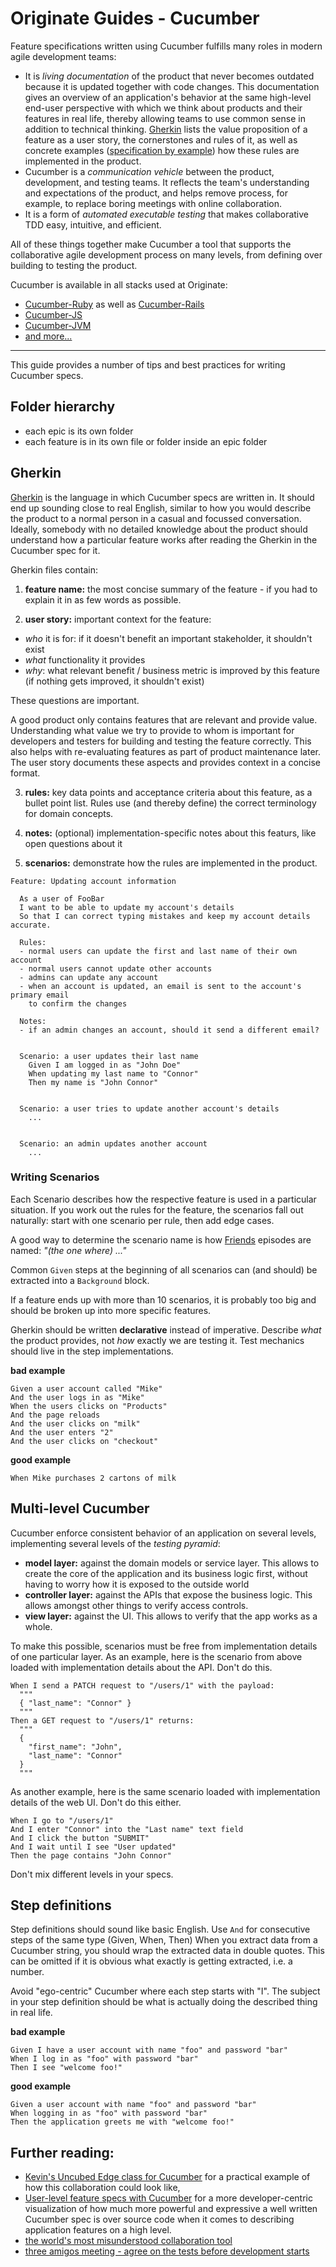 # Originate Guides - Cucumber

Feature specifications written using Cucumber fulfills many roles in modern agile development teams:

* It is _living documentation_ of the product
  that never becomes outdated because it is updated together with code changes.
  This documentation gives an overview of an application's behavior
  at the same high-level end-user perspective
  with which we think about products and their features in real life,
  thereby allowing teams to use common sense in addition to technical thinking.
  [Gherkin](https://cucumber.io/docs/reference) lists the value proposition of a feature as a user story,
  the cornerstones and rules of it,
  as well as concrete examples ([specification by example](https://en.wikipedia.org/wiki/Specification_by_example)) how these rules are implemented in the product.
* Cucumber is a _communication vehicle_
  between the product, development, and testing teams.
  It reflects the team's understanding and expectations of the product,
  and helps remove process, for example, to replace boring meetings with online collaboration.
* It is a form of _automated executable testing_ that makes collaborative TDD
  easy, intuitive, and efficient.

All of these things together make Cucumber a tool that supports the collaborative agile
development process on many levels,
from defining over building to testing the product.


Cucumber is available in all stacks used at Originate:
* [Cucumber-Ruby](https://github.com/cucumber/cucumber-ruby) as well as [Cucumber-Rails](https://github.com/cucumber/cucumber-rails)
* [Cucumber-JS](https://github.com/cucumber/cucumber-js)
* [Cucumber-JVM](https://github.com/cucumber/cucumber-jvm)
* [and more...](https://cucumber.io/docs)

----

This guide provides a number of tips and best practices for writing Cucumber specs.


## Folder hierarchy

* each epic is its own folder
* each feature is in its own file or folder inside an epic folder


## Gherkin

[Gherkin](https://cucumber.io/docs/reference) is the language in which Cucumber specs are written in.
It should end up sounding close to real English,
similar to how you would describe the product
to a normal person in a casual and focussed conversation.
Ideally, somebody with no detailed knowledge about the product
should understand how a particular feature works
after reading the Gherkin in the Cucumber spec for it.

Gherkin files contain:

1. __feature name:__
  the most concise summary of the feature -
  if you had to explain it in as few words as possible.

2. __user story:__
  important context for the feature:
  * _who_ it is for: if it doesn't benefit an important stakeholder, it shouldn't exist
  * _what_ functionality it provides
  * _why_: what relevant benefit / business metric is improved by this feature
           (if nothing gets improved, it shouldn't exist)

  These questions are important.
  
  A good product only contains features that are relevant and provide value.
  Understanding what value we try to provide to whom
  is important for developers and testers
  for building and testing the feature correctly.
  This also helps with re-evaluating features as part of product maintenance later.
  The user story documents these aspects and provides context in a concise format.

3. __rules:__ key data points and acceptance criteria about this feature,
              as a bullet point list.
              Rules use (and thereby define) the correct terminology for domain concepts.

4. __notes:__ (optional) implementation-specific notes about this featurs,
              like open questions about it

5. __scenarios:__ demonstrate how the rules are implemented in the product.


```cucumber
Feature: Updating account information

  As a user of FooBar
  I want to be able to update my account's details
  So that I can correct typing mistakes and keep my account details accurate.

  Rules:
  - normal users can update the first and last name of their own account
  - normal users cannot update other accounts
  - admins can update any account
  - when an account is updated, an email is sent to the account's primary email
    to confirm the changes

  Notes:
  - if an admin changes an account, should it send a different email?


  Scenario: a user updates their last name
    Given I am logged in as "John Doe"
    When updating my last name to "Connor"
    Then my name is "John Connor"


  Scenario: a user tries to update another account's details
    ...


  Scenario: an admin updates another account
    ...
  ```

### Writing Scenarios

Each Scenario describes how the respective feature is used
in a particular situation.
If you work out the rules for the feature,
the scenarios fall out naturally:
start with one scenario per rule, then add edge cases.

A good way to determine the scenario name is how [Friends](http://www.imdb.com/title/tt0108778)
episodes are named: _"(the one where) ..."_

Common `Given` steps
at the beginning of all scenarios
can (and should) be extracted
into a `Background` block.

If a feature ends up with more than 10 scenarios,
it is probably too big and should be broken up
into more specific features.

Gherkin should be written __declarative__ instead of imperative.
Describe _what_ the product provides,
not _how_ exactly we are testing it.
Test mechanics should live in the step implementations.

__bad example__
```cucumber
Given a user account called "Mike"
And the user logs in as "Mike"
When the users clicks on "Products"
And the page reloads
And the user clicks on "milk"
And the user enters "2"
And the user clicks on "checkout"
```

__good example__
```cucumber
When Mike purchases 2 cartons of milk
```


## Multi-level Cucumber

Cucumber enforce consistent behavior of an application on several levels,
implementing several levels of the _testing pyramid_:
* __model layer:__ against the domain models or service layer.
  This allows to create the core of the application and its business logic first,
  without having to worry how it is exposed to the outside world
* __controller layer:__ against the APIs that expose the business logic.
  This allows amongst other things to verify access controls.
* __view layer:__ against the UI. This allows to verify that the app works as a whole.

To make this possible,
scenarios must be free from implementation details of one particular layer.
As an example, here is the scenario from above loaded with implementation details
about the API. Don't do this.

```cucumber
When I send a PATCH request to "/users/1" with the payload:
  """
  { "last_name": "Connor" }
  """
Then a GET request to "/users/1" returns:
  """
  {
    "first_name": "John",
    "last_name": "Connor"
  }
  """
```

As another example, here is the same scenario loaded with implementation details
of the web UI. Don't do this either.

```cucumber
When I go to "/users/1"
And I enter "Connor" into the "Last name" text field
And I click the button "SUBMIT"
And I wait until I see "User updated"
Then the page contains "John Connor"
```

Don't mix different levels in your specs.


## Step definitions

Step definitions should sound like basic English.
Use `And` for consecutive steps of the same type (Given, When, Then)
When you extract data from a Cucumber string,
you should wrap the extracted data in double quotes.
This can be omitted if it is obvious what exactly is getting extracted,
i.e. a number.

Avoid "ego-centric" Cucumber where each step starts with "I".
The subject in your step definition should be
what is actually doing the described thing
in real life.

__bad example__

```cucumber
Given I have a user account with name "foo" and password "bar"
When I log in as "foo" with password "bar"
Then I see "welcome foo!"
```

__good example__

```cucumber
Given a user account with name "foo" and password "bar"
When logging in as "foo" with password "bar"
Then the application greets me with "welcome foo!"
```


## Further reading:

* [Kevin's Uncubed Edge class for Cucumber](http://edge.uncubed.com/course/originate-cucumber)
  for a practical example
  of how this collaboration could look like,
* [User-level feature specs with Cucumber](http://blog.originate.com/blog/2014/12/02/high-level-cucumber)
  for a more developer-centric visualization
  of how much more powerful and expressive
  a well written Cucumber spec is
  over source code
  when it comes to describing application features
  on a high level.
* [the world's most misunderstood collaboration tool](https://cucumber.io/blog/2014/03/03/the-worlds-most-misunderstood-collaboration-tool)
* [three amigos meeting - agree on the tests before development starts](http://itsadeliverything.com/three-amigos-meeting-agree-the-tests-before-development-starts)

